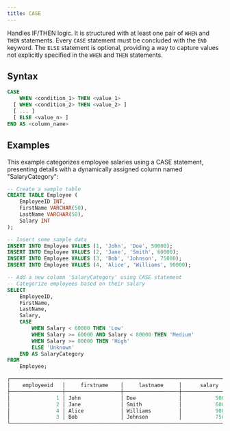 ```yaml
---
title: CASE
---
```


Handles IF/THEN logic. It is structured with at least one pair of `WHEN` and `THEN` statements. Every `CASE` statement must be concluded with the `END` keyword. The `ELSE` statement is optional, providing a way to capture values not explicitly specified in the `WHEN` and `THEN` statements.

## Syntax

```sql
CASE
    WHEN <condition_1> THEN <value_1>
  [ WHEN <condition_2> THEN <value_2> ]
  [ ... ]
  [ ELSE <value_n> ]
END AS <column_name>
```

## Examples

This example categorizes employee salaries using a CASE statement, presenting details with a dynamically assigned column named "SalaryCategory":

```sql
-- Create a sample table
CREATE TABLE Employee (
    EmployeeID INT,
    FirstName VARCHAR(50),
    LastName VARCHAR(50),
    Salary INT
);

-- Insert some sample data
INSERT INTO Employee VALUES (1, 'John', 'Doe', 50000);
INSERT INTO Employee VALUES (2, 'Jane', 'Smith', 60000);
INSERT INTO Employee VALUES (3, 'Bob', 'Johnson', 75000);
INSERT INTO Employee VALUES (4, 'Alice', 'Williams', 90000);

-- Add a new column 'SalaryCategory' using CASE statement
-- Categorize employees based on their salary
SELECT
    EmployeeID,
    FirstName,
    LastName,
    Salary,
    CASE
        WHEN Salary < 60000 THEN 'Low'
        WHEN Salary >= 60000 AND Salary < 80000 THEN 'Medium'
        WHEN Salary >= 80000 THEN 'High'
        ELSE 'Unknown'
    END AS SalaryCategory
FROM
    Employee;

┌──────────────────────────────────────────────────────────────────────────────────────────┐
│    employeeid   │     firstname    │     lastname     │      salary     │ salarycategory │
├─────────────────┼──────────────────┼──────────────────┼─────────────────┼────────────────┤
│               1 │ John             │ Doe              │           50000 │ Low            │
│               2 │ Jane             │ Smith            │           60000 │ Medium         │
│               4 │ Alice            │ Williams         │           90000 │ High           │
│               3 │ Bob              │ Johnson          │           75000 │ Medium         │
└──────────────────────────────────────────────────────────────────────────────────────────┘
```